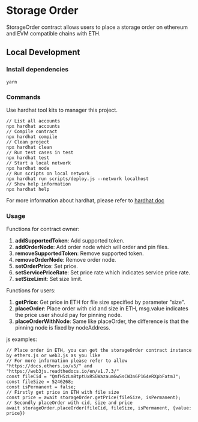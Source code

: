 # Storage Order

StorageOrder contract allows users to place a storage order on ethereum and EVM compatible chains with ETH.

## Local Development

### Install dependencies

```
yarn
```

### Commands

Use hardhat tool kits to manager this project.

```shell
// List all accounts
npx hardhat accounts
// Compile contract
npx hardhat compile
// Clean project
npx hardhat clean
// Run test cases in test
npx hardhat test
// Start a local network
npx hardhat node
// Run scripts on local network
npx hardhat run scripts/deploy.js --network localhost
// Show help information
npx hardhat help
```

For more information about hardhat, please refer to [hardhat doc](https://hardhat.org/getting-started/)

### Usage

Functions for contract owner:
1. **addSupportedToken**: Add supported token.
1. **addOrderNode**: Add order node which will order and pin files.
1. **removeSupportedToken**: Remove supported token.
1. **removeOrderNode**: Remove order node.
1. **setOrderPrice**: Set price.
1. **setServicePriceRate**: Set price rate which indicates service price rate.
1. **setSizeLimit**: Set size limit.

Functions for users:
1. **getPrice**: Get price in ETH for file size specified by parameter "size".
1. **placeOrder**: Place order with cid and size in ETH, msg.value indicates the price user should pay for pinning node.
1. **placeOrderWithNode**: Same like placeOrder, the difference is that the pinning node is fixed by nodeAddress.

js examples:
```shell
// Place order in ETH, you can get the storageOrder contract instance by ethers.js or web3.js as you like
// For more information please refer to allow "https://docs.ethers.io/v5/" and "https://web3js.readthedocs.io/en/v1.7.3/"
const fileCid = "QmfH5zLmBtptUxRSGWazaumGwSsCW3n6P164eRXpbFatmJ";
const fileSize = 5246268;
const isPermanent = false;
// Firstly get price in ETH with file size
const price = await storageOrder.getPrice(fileSize, isPermanent);
// Secondly placeOrder with cid, size and price 
await storageOrder.placeOrder(fileCid, fileSize, isPermanent, {value: price})
```
